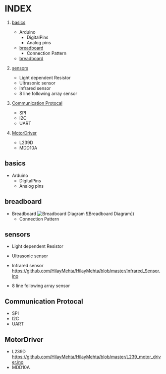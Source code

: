 # INDEX

1) <a href="#basics">basics</a>
    * Arduino
        * DigitalPins
        * Analog pins
    * <a href="#breadboard">breadboard</a> 
        * Connection Pattern
    * <a href="#breadboard">breadboard</a>    
2) <a href="#sensors">sensors</a>
    * Light dependent Resistor
    * Ultrasonic sensor
    * Infrared sensor
    *  8 line following array sensor 
    
    
3)  <a href="#Communication-Protocal">Communication Protocal</a>
    * SPI
    * I2C
    * UART
4)   <a href="#MotorDriver">MotorDriver</a>  
     * L239D
     * MDD10A
    
  ## basics
  
  * Arduino
    * DigitalPins
    * Analog pins
  ## breadboard
  + Breadboard
    ![Breadboard Diagram](https://diygeeks.org/wp-content/uploads/2018/01/BreadBoard-Labelling-1012x1024.jpg)
    ![Breadboard Diagram])
    * Connection Pattern
   ## sensors  
   
   * Light dependent Resistor
   
   * Ultrasonic sensor
   * Infrared sensor
   https://github.com/HilayMehta/HilayMehta/blob/master/Infrared_Sensor.ino
   *  8 line following array sensor 
   ## Communication Protocal
   
   * SPI
   * I2C
   * UART
   ## MotorDriver
   * L239D
      https://github.com/HilayMehta/HilayMehta/blob/master/L239_motor_driver.ino
   * MDD10A
      
